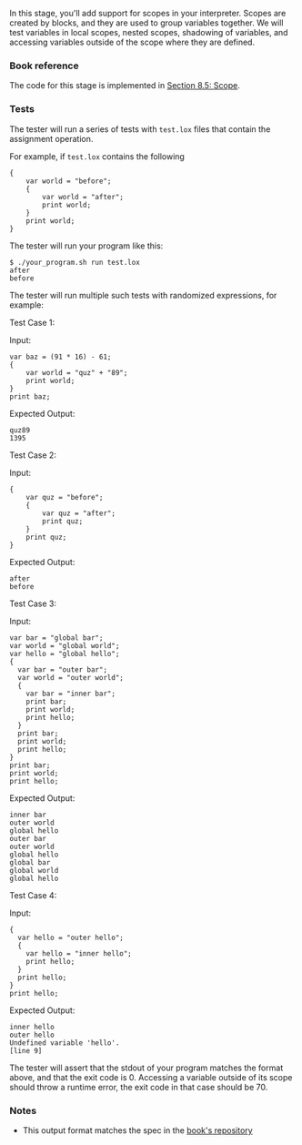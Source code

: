 In this stage, you'll add support for scopes in your interpreter. Scopes are created by blocks, and they are used to group variables together. We will test variables in local scopes, nested scopes, shadowing of variables, and accessing variables outside of the scope where they are defined.

### Book reference

The code for this stage is implemented in [Section 8.5: Scope](https://craftinginterpreters.com/statements-and-state.html#scope).

### Tests

The tester will run a series of tests with `test.lox` files that contain the assignment operation.

For example, if `test.lox` contains the following

```
{
    var world = "before";
    {
        var world = "after";
        print world;
    }
    print world;
}
```

The tester will run your program like this:

```
$ ./your_program.sh run test.lox
after
before
```

The tester will run multiple such tests with randomized expressions, for example:

Test Case 1:

Input:

```
var baz = (91 * 16) - 61;
{
    var world = "quz" + "89";
    print world;
}
print baz;
```

Expected Output:

```
quz89
1395
```

Test Case 2:

Input:

```
{
    var quz = "before";
    {
        var quz = "after";
        print quz;
    }
    print quz;
}
```

Expected Output:

```
after
before
```

Test Case 3:

Input:

```
var bar = "global bar";
var world = "global world";
var hello = "global hello";
{
  var bar = "outer bar";
  var world = "outer world";
  {
    var bar = "inner bar";
    print bar;
    print world;
    print hello;
  }
  print bar;
  print world;
  print hello;
}
print bar;
print world;
print hello;
```

Expected Output:

```
inner bar
outer world
global hello
outer bar
outer world
global hello
global bar
global world
global hello
```

Test Case 4:

Input:

```
{
  var hello = "outer hello";
  {
    var hello = "inner hello";
    print hello;
  }
  print hello;
}
print hello;
```

Expected Output:

```
inner hello
outer hello
Undefined variable 'hello'.
[line 9]
```

The tester will assert that the stdout of your program matches the format above, and that the exit code is 0. Accessing a variable outside of its scope should throw a runtime error, the exit code in that case should be 70.

### Notes

- This output format matches the spec in the [book's repository](https://github.com/munificent/craftinginterpreters/blob/01e6f5b8f3e5dfa65674c2f9cf4700d73ab41cf8/test/string/literals.lox)